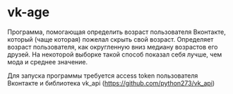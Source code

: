 # vk-age

Программа, помогающая определить возраст пользователя Вконтакте, который (чаще которая) пожелал скрыть свой возраст. Определяет возраст пользователя, как округленную вниз медиану возрастов его друзей. На некоторой выборке такой способ показал себя лучше, чем мода и среднее значение.

Для запуска программы требуется access token пользователя Вконтакте и библиотека vk_api (https://github.com/python273/vk_api)

